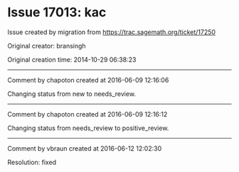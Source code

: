 # Issue 17013: kac

Issue created by migration from https://trac.sagemath.org/ticket/17250

Original creator: bransingh

Original creation time: 2014-10-29 06:38:23




---

Comment by chapoton created at 2016-06-09 12:16:06

Changing status from new to needs_review.


---

Comment by chapoton created at 2016-06-09 12:16:12

Changing status from needs_review to positive_review.


---

Comment by vbraun created at 2016-06-12 12:02:30

Resolution: fixed
